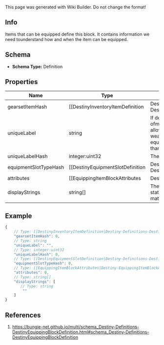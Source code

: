 <span class="wiki-builder">This page was generated with Wiki Builder. Do not change the format!</span>

## Info
Items that can be equipped define this block.  It contains information we need tounderstand how and when the item can be equipped.

## Schema
* **Schema Type:** Definition

## Properties
Name | Type | Description
---- | ---- | -----------
gearsetItemHash | [[DestinyInventoryItemDefinition|Destiny-Definitions-DestinyInventoryItemDefinition]]:ManifestDefinition:integer:uint32:nullable | If the item is part of a gearset, this is a reference to that gearset item.
uniqueLabel | string | If defined, this is the label used to check if the item has other items ofmatching types already equipped. For instance, when you aren't allowed toequip more than one Exotic Weapon, that's because all exotic weapons haveidentical uniqueLabels and the game checks the to-be-equipped item's uniqueLabelvs. all other already equipped items (other than the item in the slot that'sabout to be occupied).
uniqueLabelHash | integer:uint32 | The hash of that unique label.  Does not point to a specific definition.
equipmentSlotTypeHash | [[DestinyEquipmentSlotDefinition|Destiny-Definitions-DestinyEquipmentSlotDefinition]]:Definition:integer:uint32 | An equipped item *must* be equipped in an Equipment Slot.  This is the hash identifierof the DestinyEquipmentSlotDefinition into which it must be equipped.
attributes | [[EquippingItemBlockAttributes|Destiny-EquippingItemBlockAttributes]]:Enum | These are custom attributes on the equippability of the item. For now, this can only be &quot;equip on acquire&quot;, which would mean that the itemwill be automatically equipped as soon as you pick it up.
displayStrings | string[] | These are strings that represent the possible Game/Account/Character state failure conditionsthat can occur when trying to equip the item.  They match up one-to-one with requiredUnlockExpressions.

## Example
```javascript
{
    // Type: [[DestinyInventoryItemDefinition|Destiny-Definitions-DestinyInventoryItemDefinition]]:ManifestDefinition:integer:uint32:nullable
    "gearsetItemHash": 0,
    // Type: string
    "uniqueLabel": "",
    // Type: integer:uint32
    "uniqueLabelHash": 0,
    // Type: [[DestinyEquipmentSlotDefinition|Destiny-Definitions-DestinyEquipmentSlotDefinition]]:Definition:integer:uint32
    "equipmentSlotTypeHash": 0,
    // Type: [[EquippingItemBlockAttributes|Destiny-EquippingItemBlockAttributes]]:Enum
    "attributes": 0,
    // Type: string[]
    "displayStrings": [
       // Type: string
        ""
    ]
}

```

## References
1. https://bungie-net.github.io/multi/schema_Destiny-Definitions-DestinyEquippingBlockDefinition.html#schema_Destiny-Definitions-DestinyEquippingBlockDefinition
